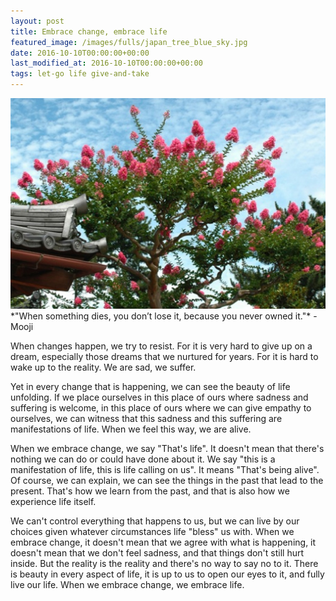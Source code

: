 ```yaml
---
layout: post
title: Embrace change, embrace life
featured_image: /images/fulls/japan_tree_blue_sky.jpg
date: 2016-10-10T00:00:00+00:00
last_modified_at: 2016-10-10T00:00:00+00:00
tags: let-go life give-and-take
---
```

<img src="/images/fulls/japan_tree_blue_sky.jpg" class="fit image" title='Photo credit: Patrick Bivona'>
*"When something dies, you don’t lose it, because you never owned it."* - Mooji

When changes happen, we try to resist. For it is very hard to give up on a dream, especially those dreams that we nurtured for years. For it is hard to wake up to the reality. We are sad, we suffer.

Yet in every change that is happening, we can see the beauty of life unfolding. If we place ourselves in this place of ours where sadness and suffering is welcome, in this place of ours where we can give empathy to ourselves, we can witness that this sadness and this suffering are manifestations of life. When we feel this way, we are alive.

When we embrace change, we say "That's life". It doesn't mean that there's nothing we can do or could have done about it. We say "this is a manifestation of life, this is life calling on us". It means "That's being alive". Of course, we can explain, we can see the things in the past that lead to the present. That's how we learn from the past, and that is also how we experience life itself.

We can't control everything that happens to us, but we can live by our choices given whatever circumstances life "bless" us with. When we embrace change, it doesn't mean that we agree with what is happening, it doesn't mean that we don't feel sadness, and that things don't still hurt inside. But the reality is the reality and there's no way to say no to it. There is beauty in every aspect of life, it is up to us to open our eyes to it, and fully live our life. When we embrace change, we embrace life.

